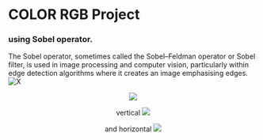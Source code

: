 # COLOR RGB Project
### using Sobel operator.
The Sobel operator, sometimes called the Sobel–Feldman operator or Sobel filter, is used in image processing and computer vision,
particularly within edge detection algorithms where it creates an image emphasising edges.
![X](https://i.gyazo.com/4f7b69ea0150d094e770bfeb2da0c971.png)

<p align="center">
<img src="https://www.tutorialspoint.com/dip/images/sobel1.jpg">
 </p>
 <p align="center">
vertical   <img src="https://www.tutorialspoint.com/dip/images/sobel2.jpg">
  </p>
<p align="center">
and  horizontal <img src="https://www.tutorialspoint.com/dip/images/sobel3.jpg">
</p>
